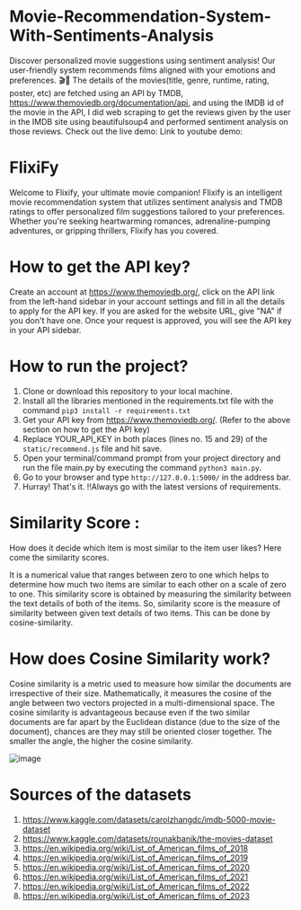 # Movie-Recommendation-System-With-Sentiments-Analysis

Discover personalized movie suggestions using sentiment analysis! Our user-friendly system recommends films aligned with your emotions and preferences. 🎬🍿
The details of the movies(title, genre, runtime, rating, poster, etc) are fetched using an API by TMDB, https://www.themoviedb.org/documentation/api, and using the IMDB id of the movie in the API, I did web scraping to get the reviews given by the user in the IMDB site using beautifulsoup4 and performed sentiment analysis on those reviews.
Check out the live demo:
Link to youtube demo:
# FlixiFy
Welcome to Flixify, your ultimate movie companion! Flixify is an intelligent movie recommendation system that utilizes sentiment analysis and TMDB ratings to offer personalized film suggestions tailored to your preferences. Whether you're seeking heartwarming romances, adrenaline-pumping adventures, or gripping thrillers, Flixify has you covered.




# How to get the API key?
Create an account at https://www.themoviedb.org/, click on the API link from the left-hand sidebar in your account settings and fill in all the details to apply for the API key. If you are asked for the website URL, give "NA" if you don't have one. Once your request is approved, you will see the API key in your API sidebar.
# How to run the project?
1. Clone or download this repository to your local machine.
2. Install all the libraries mentioned in the requirements.txt file with the command `pip3 install -r requirements.txt`
3. Get your API key from https://www.themoviedb.org/. (Refer to the above section on how to get the API key)
4. Replace YOUR_API_KEY in both places (lines no. 15 and 29) of the `static/recommend.js` file and hit save.
5. Open your terminal/command prompt from your project directory and run the file main.py by executing the command `python3 main.py`.
6. Go to your browser and type `http://127.0.0.1:5000/` in the address bar.
7. Hurray! That's it.
!!Always go with the latest versions of requirements.

# Similarity Score :
How does it decide which item is most similar to the item user likes? Here come the similarity scores.

It is a numerical value that ranges between zero to one which helps to determine how much two items are similar to each other on a scale of zero to one. This similarity score is obtained by measuring the similarity between the text details of both of the items. So, similarity score is the measure of similarity between given text details of two items. This can be done by cosine-similarity.

# How does Cosine Similarity work?
Cosine similarity is a metric used to measure how similar the documents are irrespective of their size. Mathematically, it measures the cosine of the angle between two vectors projected in a multi-dimensional space. The cosine similarity is advantageous because even if the two similar documents are far apart by the Euclidean distance (due to the size of the document), chances are they may still be oriented closer together. The smaller the angle, the higher the cosine similarity.

![image](https://github.com/1412naman/Movie-Recommendation-System-With-Sentiments-Analysis/assets/114249251/be24e112-0a43-446e-ac45-575175c1accd)

# Sources of the datasets
1. https://www.kaggle.com/datasets/carolzhangdc/imdb-5000-movie-dataset
2. https://www.kaggle.com/datasets/rounakbanik/the-movies-dataset
3. https://en.wikipedia.org/wiki/List_of_American_films_of_2018
4. https://en.wikipedia.org/wiki/List_of_American_films_of_2019
5. https://en.wikipedia.org/wiki/List_of_American_films_of_2020
6. https://en.wikipedia.org/wiki/List_of_American_films_of_2021
7. https://en.wikipedia.org/wiki/List_of_American_films_of_2022
8. https://en.wikipedia.org/wiki/List_of_American_films_of_2023

